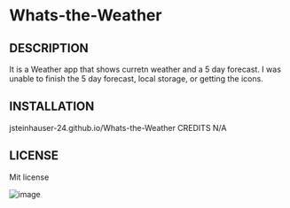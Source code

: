 # Whats-the-Weather
## DESCRIPTION
It is a Weather app that shows curretn weather and a 5 day forecast. I was unable to finish the 5 day forecast, local storage, or getting the icons.

## INSTALLATION
jsteinhauser-24.github.io/Whats-the-Weather
CREDITS
N/A
## LICENSE
Mit license

![image](https://user-images.githubusercontent.com/59461716/229683785-83343394-5190-4133-bdc8-ca7b3a500897.png)
